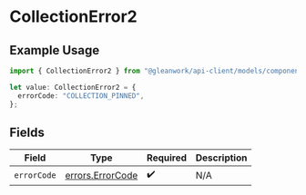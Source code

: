 # CollectionError2

## Example Usage

```typescript
import { CollectionError2 } from "@gleanwork/api-client/models/components";

let value: CollectionError2 = {
  errorCode: "COLLECTION_PINNED",
};
```

## Fields

| Field                                                | Type                                                 | Required                                             | Description                                          |
| ---------------------------------------------------- | ---------------------------------------------------- | ---------------------------------------------------- | ---------------------------------------------------- |
| `errorCode`                                          | [errors.ErrorCode](../../models/errors/errorcode.md) | :heavy_check_mark:                                   | N/A                                                  |